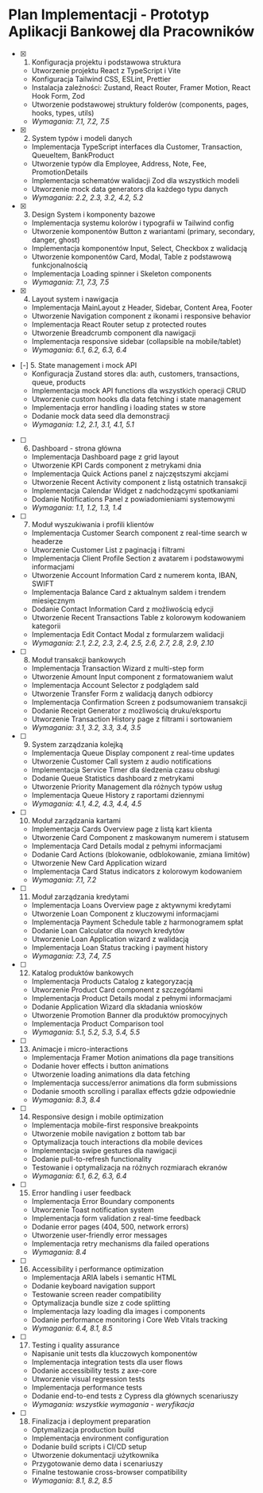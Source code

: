 # Plan Implementacji - Prototyp Aplikacji Bankowej dla Pracowników

- [x] 1. Konfiguracja projektu i podstawowa struktura
  - Utworzenie projektu React z TypeScript i Vite
  - Konfiguracja Tailwind CSS, ESLint, Prettier
  - Instalacja zależności: Zustand, React Router, Framer Motion, React Hook Form, Zod
  - Utworzenie podstawowej struktury folderów (components, pages, hooks, types, utils)
  - _Wymagania: 7.1, 7.2, 7.5_

- [x] 2. System typów i modeli danych
  - Implementacja TypeScript interfaces dla Customer, Transaction, QueueItem, BankProduct
  - Utworzenie typów dla Employee, Address, Note, Fee, PromotionDetails
  - Implementacja schematów walidacji Zod dla wszystkich modeli
  - Utworzenie mock data generators dla każdego typu danych
  - _Wymagania: 2.2, 2.3, 3.2, 4.2, 5.2_

- [x] 3. Design System i komponenty bazowe
  - Implementacja systemu kolorów i typografii w Tailwind config
  - Utworzenie komponentów Button z wariantami (primary, secondary, danger, ghost)
  - Implementacja komponentów Input, Select, Checkbox z walidacją
  - Utworzenie komponentów Card, Modal, Table z podstawową funkcjonalnością
  - Implementacja Loading spinner i Skeleton components
  - _Wymagania: 7.1, 7.3, 7.5_

- [x] 4. Layout system i nawigacja
  - Implementacja MainLayout z Header, Sidebar, Content Area, Footer
  - Utworzenie Navigation component z ikonami i responsive behavior
  - Implementacja React Router setup z protected routes
  - Utworzenie Breadcrumb component dla nawigacji
  - Implementacja responsive sidebar (collapsible na mobile/tablet)
  - _Wymagania: 6.1, 6.2, 6.3, 6.4_

- [-] 5. State management i mock API
  - Konfiguracja Zustand stores dla: auth, customers, transactions, queue, products
  - Implementacja mock API functions dla wszystkich operacji CRUD
  - Utworzenie custom hooks dla data fetching i state management
  - Implementacja error handling i loading states w store
  - Dodanie mock data seed dla demonstracji
  - _Wymagania: 1.2, 2.1, 3.1, 4.1, 5.1_

- [ ] 6. Dashboard - strona główna
  - Implementacja Dashboard page z grid layout
  - Utworzenie KPI Cards component z metrykami dnia
  - Implementacja Quick Actions panel z najczęstszymi akcjami
  - Utworzenie Recent Activity component z listą ostatnich transakcji
  - Implementacja Calendar Widget z nadchodzącymi spotkaniami
  - Dodanie Notifications Panel z powiadomieniami systemowymi
  - _Wymagania: 1.1, 1.2, 1.3, 1.4_

- [ ] 7. Moduł wyszukiwania i profili klientów
  - Implementacja Customer Search component z real-time search w headerze
  - Utworzenie Customer List z paginacją i filtrami
  - Implementacja Client Profile Section z avatarem i podstawowymi informacjami
  - Utworzenie Account Information Card z numerem konta, IBAN, SWIFT
  - Implementacja Balance Card z aktualnym saldem i trendem miesięcznym
  - Dodanie Contact Information Card z możliwością edycji
  - Utworzenie Recent Transactions Table z kolorowym kodowaniem kategorii
  - Implementacja Edit Contact Modal z formularzem walidacji
  - _Wymagania: 2.1, 2.2, 2.3, 2.4, 2.5, 2.6, 2.7, 2.8, 2.9, 2.10_

- [ ] 8. Moduł transakcji bankowych
  - Implementacja Transaction Wizard z multi-step form
  - Utworzenie Amount Input component z formatowaniem walut
  - Implementacja Account Selector z podglądem sald
  - Utworzenie Transfer Form z walidacją danych odbiorcy
  - Implementacja Confirmation Screen z podsumowaniem transakcji
  - Dodanie Receipt Generator z możliwością druku/eksportu
  - Utworzenie Transaction History page z filtrami i sortowaniem
  - _Wymagania: 3.1, 3.2, 3.3, 3.4, 3.5_

- [ ] 9. System zarządzania kolejką
  - Implementacja Queue Display component z real-time updates
  - Utworzenie Customer Call system z audio notifications
  - Implementacja Service Timer dla śledzenia czasu obsługi
  - Dodanie Queue Statistics dashboard z metrykami
  - Utworzenie Priority Management dla różnych typów usług
  - Implementacja Queue History z raportami dziennymi
  - _Wymagania: 4.1, 4.2, 4.3, 4.4, 4.5_

- [ ] 10. Moduł zarządzania kartami
  - Implementacja Cards Overview page z listą kart klienta
  - Utworzenie Card Component z maskowanym numerem i statusem
  - Implementacja Card Details modal z pełnymi informacjami
  - Dodanie Card Actions (blokowanie, odblokowanie, zmiana limitów)
  - Utworzenie New Card Application wizard
  - Implementacja Card Status indicators z kolorowym kodowaniem
  - _Wymagania: 7.1, 7.2_

- [ ] 11. Moduł zarządzania kredytami
  - Implementacja Loans Overview page z aktywnymi kredytami
  - Utworzenie Loan Component z kluczowymi informacjami
  - Implementacja Payment Schedule table z harmonogramem spłat
  - Dodanie Loan Calculator dla nowych kredytów
  - Utworzenie Loan Application wizard z walidacją
  - Implementacja Loan Status tracking i payment history
  - _Wymagania: 7.3, 7.4, 7.5_

- [ ] 12. Katalog produktów bankowych
  - Implementacja Products Catalog z kategoryzacją
  - Utworzenie Product Card component z szczegółami
  - Implementacja Product Details modal z pełnymi informacjami
  - Dodanie Application Wizard dla składania wniosków
  - Utworzenie Promotion Banner dla produktów promocyjnych
  - Implementacja Product Comparison tool
  - _Wymagania: 5.1, 5.2, 5.3, 5.4, 5.5_

- [ ] 13. Animacje i micro-interactions
  - Implementacja Framer Motion animations dla page transitions
  - Dodanie hover effects i button animations
  - Utworzenie loading animations dla data fetching
  - Implementacja success/error animations dla form submissions
  - Dodanie smooth scrolling i parallax effects gdzie odpowiednie
  - _Wymagania: 8.3, 8.4_

- [ ] 14. Responsive design i mobile optimization
  - Implementacja mobile-first responsive breakpoints
  - Utworzenie mobile navigation z bottom tab bar
  - Optymalizacja touch interactions dla mobile devices
  - Implementacja swipe gestures dla nawigacji
  - Dodanie pull-to-refresh functionality
  - Testowanie i optymalizacja na różnych rozmiarach ekranów
  - _Wymagania: 6.1, 6.2, 6.3, 6.4_

- [ ] 15. Error handling i user feedback
  - Implementacja Error Boundary components
  - Utworzenie Toast notification system
  - Implementacja form validation z real-time feedback
  - Dodanie error pages (404, 500, network errors)
  - Utworzenie user-friendly error messages
  - Implementacja retry mechanisms dla failed operations
  - _Wymagania: 8.4_

- [ ] 16. Accessibility i performance optimization
  - Implementacja ARIA labels i semantic HTML
  - Dodanie keyboard navigation support
  - Testowanie screen reader compatibility
  - Optymalizacja bundle size z code splitting
  - Implementacja lazy loading dla images i components
  - Dodanie performance monitoring i Core Web Vitals tracking
  - _Wymagania: 6.4, 8.1, 8.5_

- [ ] 17. Testing i quality assurance
  - Napisanie unit tests dla kluczowych komponentów
  - Implementacja integration tests dla user flows
  - Dodanie accessibility tests z axe-core
  - Utworzenie visual regression tests
  - Implementacja performance tests
  - Dodanie end-to-end tests z Cypress dla głównych scenariuszy
  - _Wymagania: wszystkie wymagania - weryfikacja_

- [ ] 18. Finalizacja i deployment preparation
  - Optymalizacja production build
  - Implementacja environment configuration
  - Dodanie build scripts i CI/CD setup
  - Utworzenie dokumentacji użytkownika
  - Przygotowanie demo data i scenariuszy
  - Finalne testowanie cross-browser compatibility
  - _Wymagania: 8.1, 8.2, 8.5_